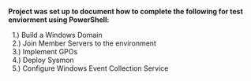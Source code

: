 **Project was set up to document how to complete the following for test enviorment using PowerShell:**  
  
&nbsp;&nbsp;1.) Build a Windows Domain  
&nbsp;&nbsp;2.) Join Member Servers to the environment  
&nbsp;&nbsp;3.) Implement GPOs  
&nbsp;&nbsp;4.) Deploy Sysmon  
&nbsp;&nbsp;5.) Configure Windows Event Collection Service  
